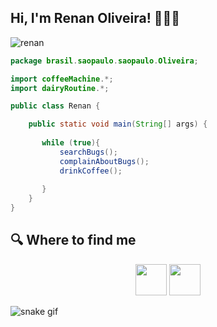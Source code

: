 
<h2> Hi, I'm Renan Oliveira! 🦾🤨🤳</h2>


![renan](https://user-images.githubusercontent.com/89881203/150587424-1be22947-0d61-4b66-9fe7-db2de30ddecb.gif)


```java
package brasil.saopaulo.saopaulo.Oliveira;

import coffeeMachine.*;
import dairyRoutine.*;

public class Renan {

    public static void main(String[] args) {
    
       while (true){
           searchBugs();
           complainAboutBugs();
           drinkCoffee();
           
       }
    }
}
```



## 🔍  Where to find me
<p align="center">
<a href="www.linkedin.com/in/renanjar"><img src="https://img.icons8.com/color/48/000000/linkedin.png" width="50px"/></a>
<a href="mailto:Renan.olive.nasc@gmail.com"><img src="https://img.icons8.com/fluent/48/000000/gmail.png" width="50px"/></a>
</p>

![snake gif](https://github.com/SEU_USUARIO/SEU_REPOSITORIO/blob/output/github-contribution-grid-snake.svg)


